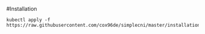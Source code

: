 #Installation

```shell
kubectl apply -f https://raw.githubusercontent.com/cox96de/simplecni/master/installation.yaml
```